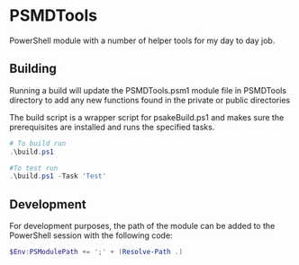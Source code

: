# PSMDTools

PowerShell module with a number of helper tools for my day to day job.

## Building

Running a build will update the PSMDTools.psm1 module file in PSMDTools directory to add any new functions found in the private or public directories

The build script is a wrapper script for psakeBuild.ps1 and makes sure the prerequisites are installed and runs the specified tasks.

```powershell
# To build run
.\build.ps1

#To test run
.\build.ps1 -Task 'Test'
```

## Development

For development purposes, the path of the module can be added to the PowerShell session with the following code:

```powershell
$Env:PSModulePath += ';' + (Resolve-Path .)
```
